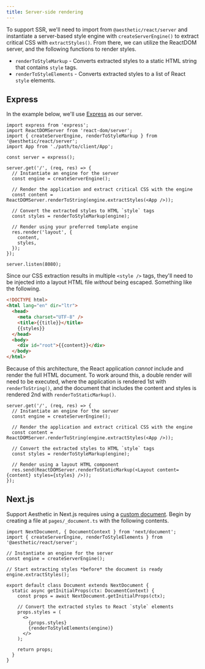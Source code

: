 ```yaml
---
title: Server-side rendering
---
```


To support SSR, we'll need to import from `@aesthetic/react/server` and instantiate a server-based
style engine with `createServerEngine()` to extract critical CSS with `extractStyles()`. From there,
we can utilize the ReactDOM server, and the following functions to render styles.

- `renderToStyleMarkup` - Converts extracted styles to a static HTML string that contains `style`
  tags.
- `renderToStyleElements` - Converts extracted styles to a list of React `style` elements.

## Express

In the example below, we'll use [Express](https://expressjs.com/) as our server.

```tsx {3,10,13,16}
import express from 'express';
import ReactDOMServer from 'react-dom/server';
import { createServerEngine, renderToStyleMarkup } from '@aesthetic/react/server';
import App from './path/to/client/App';

const server = express();

server.get('/', (req, res) => {
  // Instantiate an engine for the server
  const engine = createServerEngine();

  // Render the application and extract critical CSS with the engine
  const content = ReactDOMServer.renderToString(engine.extractStyles(<App />));

  // Convert the extracted styles to HTML `style` tags
  const styles = renderToStyleMarkup(engine);

  // Render using your preferred template engine
  res.render('layout', {
    content,
    styles,
  });
});

server.listen(8080);
```

Since our CSS extraction results in multiple `<style />` tags, they'll need to be injected into a
layout HTML file _without_ being escaped. Something like the following.

```html
<!DOCTYPE html>
<html lang="en" dir="ltr">
  <head>
    <meta charset="UTF-8" />
    <title>{{title}}</title>
    {{styles}}
  </head>
  <body>
    <div id="root">{{content}}</div>
  </body>
</html>
```

Because of this architecture, the React application _cannot_ include and render the full HTML
document. To work around this, a double render will need to be executed, where the application is
rendered 1st with `renderToString()`, and the document that includes the content and styles is
rendered 2nd with `renderToStaticMarkup()`.

```tsx
server.get('/', (req, res) => {
  // Instantiate an engine for the server
  const engine = createServerEngine();

  // Render the application and extract critical CSS with the engine
  const content = ReactDOMServer.renderToString(engine.extractStyles(<App />));

  // Convert the extracted styles to HTML `style` tags
  const styles = renderToStyleMarkup(engine);

  // Render using a layout HTML component
  res.send(ReactDOMServer.renderToStaticMarkup(<Layout content={content} styles={styles} />));
});
```

## Next.js

Support Aesthetic in Next.js requires using a
[custom document](https://nextjs.org/docs/advanced-features/custom-document). Begin by creating a
file at `pages/_document.ts` with the following contents.

```tsx {5,8,18}
import NextDocument, { DocumentContext } from 'next/document';
import { createServerEngine, renderToStyleElements } from '@aesthetic/react/server';

// Instantiate an engine for the server
const engine = createServerEngine();

// Start extracting styles *before* the document is ready
engine.extractStyles();

export default class Document extends NextDocument {
  static async getInitialProps(ctx: DocumentContext) {
    const props = await NextDocument.getInitialProps(ctx);

    // Convert the extracted styles to React `style` elements
    props.styles = (
      <>
        {props.styles}
        {renderToStyleElements(engine)}
      </>
    );

    return props;
  }
}
```
